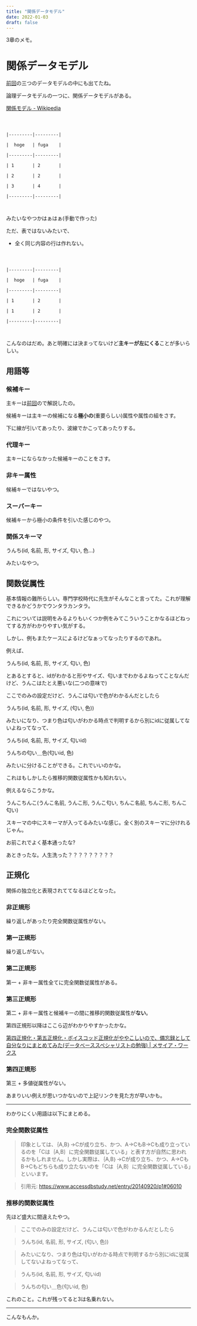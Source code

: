 ```yaml
---
title: "関係データモデル"
date: 2022-01-03
draft: false
---
```

3章のメモ。



# 関係データモデル



[前回](https://blog.londone.net/page?id=180)の三つのデータモデルの中にも出てたね。



論理データモデルの一つに、関係データモデルがある。



[関係モデル - Wikipedia](https://ja.wikipedia.org/wiki/%E9%96%A2%E4%BF%82%E3%83%A2%E3%83%87%E3%83%AB)



```



|---------|---------|

|  hoge   | fuga    |

|---------|---------|

| 1       | 2       |

| 2       | 2       |

| 3       | 4       |

|---------|---------|



```



みたいなやつかはぁはぁ(手動で作った)



ただ、表ではないみたいで、



+ 全く同じ内容の行は作れない。



```



|---------|---------|

|  hoge   | fuga    |

|---------|---------|

| 1       | 2       |

| 1       | 2       |

|---------|---------|



```



こんなのはだめ。あと明確には決まってないけど**主キーが左にくる**ことが多いらしい。



## 用語等



### 候補キー



主キーは[前回](https://blog.londone.net/page?id=180)ので解説したの。



候補キーは主キーの候補になる**極小の**(重要らしい)属性や属性の組をさす。



下に線が引いてあったり、波線でかこってあったりする。



### 代理キー



主キーにならなかった候補キーのことをさす。



### 非キー属性



候補キーではないやつ。



### スーパーキー



候補キーから極小の条件を引いた感じのやつ。



### 関係スキーマ



うんち(id, 名前, 形, サイズ, 匂い, 色...)



みたいなやつ。



## 関数従属性



基本情報の難所らしい。専門学校時代に先生がそんなこと言ってた。これが理解できるかどうかでウンタラカンタラ。



これについては説明をみるよりもいくつか例をみてこういうことかなるほどねってする方がわかりやすい気がする。



しかし、例もまたケースによるけどなぁってなったりするのであれ。



例えば、



うんち(id, 名前, 形, サイズ, 匂い, 色)



とあるとすると、idがわかると形やサイズ、匂いまでわかるよねってことなんだけど、うんこはたとえ悪いな(二つの意味で)



ここでのみの設定だけど、うんこは匂いで色がわかるんだとしたら



うんち(id, 名前, 形, サイズ, (匂い, 色))



みたいになり、つまり色は匂いがわかる時点で判明するから別にidに従属してないよねってなって、



うんち(id, 名前, 形, サイズ, 匂いid)



うんちの匂い＿色(匂いid, 色)



みたいに分けることができる。これでいいのかな。



これはもしかしたら推移的関数従属性かも知れない。



例えるならこうかな。



うんこちんこ(うんこ名前, うんこ形, うんこ匂い, ちんこ名前, ちんこ形, ちんこ匂い)



スキーマの中にスキーマが入ってるみたいな感じ。全く別のスキーマに分けれるじゃん。



お前これでよく基本通ったな?



あときったな。人生洗った？？？？？？？？？



## 正規化



関係の独立化と表現されててなるほどとなった。



### 非正規形



繰り返しがあったり完全関数従属性がない。



### 第一正規形



繰り返しがない。



### 第二正規形



第一 + 非キー属性全てに完全関数従属性がある。



### 第三正規形



第二 + 非キー属性と候補キーの間に推移的関数従属性が**ない**。



第四正規形以降はここら辺がわかりやすかったかな。



[第四正規化・第五正規化・ボイスコッド正規化がややこしいので、備忘録として自分なりにまとめてみた(データベーススペシャリストの勉強) | メサイア・ワークス](https://www.messiahworks.com/archives/3399)



### 第四正規形



第三 + 多値従属性がない。



あまりいい例えが思いつかないので上記リンクを見た方が早いかも。



---



わかりにくい用語は以下にまとめる。



### 完全関数従属性



> 印象としては、｛A,B｝→Cが成り立ち、かつ、A→CもB→Cも成り立っているのを「Cは｛A,B｝に完全関数従属している」と表す方が自然に思われるかもしれません。しかし実際は、｛A,B｝→Cが成り立ち、かつ、A→CもB→Cもどちらも成り立たないのを「Cは｛A,B｝に完全関数従属している」といいます。



> 引用元: https://www.accessdbstudy.net/entry/20140920/p1#06010



### 推移的関数従属性



先ほど盛大に間違えたやつ。



> ここでのみの設定だけど、うんこは匂いで色がわかるんだとしたら



> うんち(id, 名前, 形, サイズ, (匂い, 色))



> みたいになり、つまり色は匂いがわかる時点で判明するから別にidに従属してないよねってなって、



> うんち(id, 名前, 形, サイズ, 匂いid)



> うんちの匂い＿色(匂いid, 色)



これのこと。これが残ってると3は名乗れない。



---



こんなもんか。
